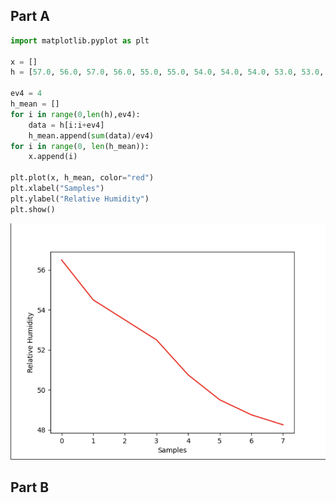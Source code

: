## Part A
```.py
import matplotlib.pyplot as plt

x = []
h = [57.0, 56.0, 57.0, 56.0, 55.0, 55.0, 54.0, 54.0, 54.0, 53.0, 53.0, 54.0, 53.0, 53.0, 52.0, 52.0, 51.0, 51.0, 51.0, 50.0, 50.0, 49.0, 50.0, 49.0, 49.0, 48.0, 49.0, 49.0, 48.0, 48.0, 48.0, 49.0]

ev4 = 4
h_mean = []
for i in range(0,len(h),ev4):
    data = h[i:i+ev4]
    h_mean.append(sum(data)/ev4)
for i in range(0, len(h_mean)):
    x.append(i)

plt.plot(x, h_mean, color="red")
plt.xlabel("Samples")
plt.ylabel("Relative Humidity")
plt.show()
```
![](https://github.com/MeisaChi/unit2_repo/blob/main/Screenshots/quiz30.png)
## Part B
